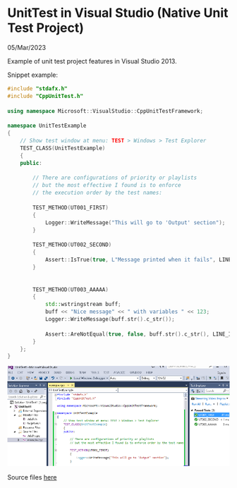# UnitTest in Visual Studio (Native Unit Test Project)
05/Mar/2023

Example of unit test project features in Visual Studio 2013.

Snippet example:

```cpp
#include "stdafx.h"
#include "CppUnitTest.h"

using namespace Microsoft::VisualStudio::CppUnitTestFramework;

namespace UnitTestExample
{
    // Show test window at menu: TEST > Windows > Test Explorer
    TEST_CLASS(UnitTestExample)
    {
    public:

        // There are configurations of priority or playlists
        // but the most effective I found is to enforce
        // the execution order by the test names:

        TEST_METHOD(UT001_FIRST)
        {
            Logger::WriteMessage("This will go to 'Output' section");
        }

        TEST_METHOD(UT002_SECOND)
        {
            Assert::IsTrue(true, L"Message printed when it fails", LINE_INFO());
        }


        TEST_METHOD(UT003_AAAAA)
        {
            std::wstringstream buff;
            buff << "Nice message" << " with variables " << 123;
            Logger::WriteMessage(buff.str().c_str());

            Assert::AreNotEqual(true, false, buff.str().c_str(), LINE_INFO());
        }
    };
}
```


![VisualStudio](unittest.png)


Source files [here][unittest-zip]


[unittest-zip]: UnitTest1.zip
